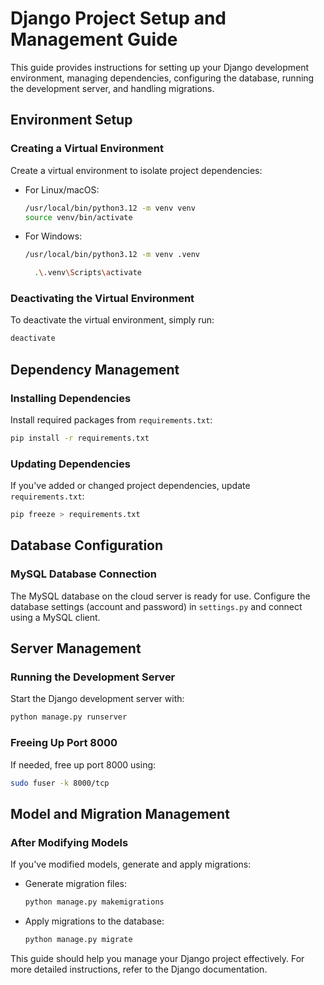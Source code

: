 
# Django Project Setup and Management Guide

This guide provides instructions for setting up your Django development environment, managing dependencies, configuring the database, running the development server, and handling migrations.

## Environment Setup

### Creating a Virtual Environment 

Create a virtual environment to isolate project dependencies:

- For Linux/macOS:
  ```bash
  /usr/local/bin/python3.12 -m venv venv
  source venv/bin/activate
  
- For Windows:
  ```cmd
  /usr/local/bin/python3.12 -m venv .venv
  ```
    ```bash
      .\.venv\Scripts\activate
    ```
### Deactivating the Virtual Environment

To deactivate the virtual environment, simply run:

```bash
deactivate
```

## Dependency Management

### Installing Dependencies

Install required packages from `requirements.txt`:

```bash
pip install -r requirements.txt
```

### Updating Dependencies

If you've added or changed project dependencies, update `requirements.txt`:

```bash
pip freeze > requirements.txt
```

## Database Configuration

### MySQL Database Connection

The MySQL database on the cloud server is ready for use. Configure the database settings (account and password) in `settings.py` and connect using a MySQL client.

## Server Management

### Running the Development Server

Start the Django development server with:

```bash
python manage.py runserver
```

### Freeing Up Port 8000

If needed, free up port 8000 using:

```bash
sudo fuser -k 8000/tcp
```

## Model and Migration Management

### After Modifying Models

If you've modified models, generate and apply migrations:

- Generate migration files:
  ```bash
  python manage.py makemigrations
  ```
- Apply migrations to the database:
  ```bash
  python manage.py migrate
  ```

This guide should help you manage your Django project effectively. For more detailed instructions, refer to the Django documentation.
```
